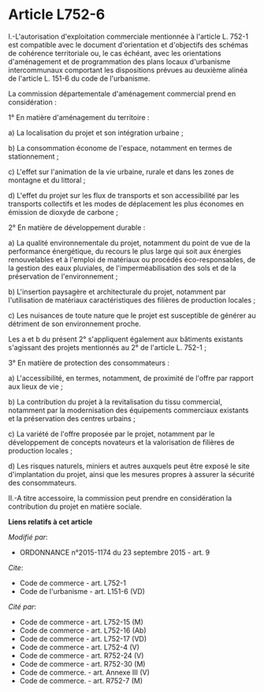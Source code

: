 # Article L752-6

I.-L'autorisation d'exploitation commerciale mentionnée à l'article L. 752-1 est compatible avec le document d'orientation et
d'objectifs des schémas de cohérence territoriale ou, le cas échéant, avec les orientations d'aménagement et de programmation
des plans locaux d'urbanisme intercommunaux comportant les dispositions prévues au deuxième alinéa de l'article L. 151-6 du
code de l'urbanisme. 

La commission départementale d'aménagement commercial prend en considération : 

1° En matière d'aménagement du territoire : 

a) La localisation du projet et son intégration urbaine ; 

b) La consommation économe de l'espace, notamment en termes de stationnement ; 

c) L'effet sur l'animation de la vie urbaine, rurale et dans les zones de montagne et du littoral ; 

d) L'effet du projet sur les flux de transports et son accessibilité par les transports collectifs et les modes de
déplacement les plus économes en émission de dioxyde de carbone ; 

2° En matière de développement durable : 

a) La qualité environnementale du projet, notamment du point de vue de la performance énergétique, du recours le plus large
qui soit aux énergies renouvelables et à l'emploi de matériaux ou procédés éco-responsables, de la gestion des eaux
pluviales, de l'imperméabilisation des sols et de la préservation de l'environnement ; 

b) L'insertion paysagère et architecturale du projet, notamment par l'utilisation de matériaux caractéristiques des filières
de production locales ; 

c) Les nuisances de toute nature que le projet est susceptible de générer au détriment de son environnement proche. 

Les a et b du présent 2° s'appliquent également aux bâtiments existants s'agissant des projets mentionnés au 2° de l'article
L. 752-1 ; 

3° En matière de protection des consommateurs : 

a) L'accessibilité, en termes, notamment, de proximité de l'offre par rapport aux lieux de vie ; 

b) La contribution du projet à la revitalisation du tissu commercial, notamment par la modernisation des équipements
commerciaux existants et la préservation des centres urbains ; 

c) La variété de l'offre proposée par le projet, notamment par le développement de concepts novateurs et la valorisation de
filières de production locales ; 

d) Les risques naturels, miniers et autres auxquels peut être exposé le site d'implantation du projet, ainsi que les mesures
propres à assurer la sécurité des consommateurs. 

II.-A titre accessoire, la commission peut prendre en considération la contribution du projet en matière sociale.

**Liens relatifs à cet article**

_Modifié par_:

  - ORDONNANCE n°2015-1174 du 23 septembre 2015 - art. 9

_Cite_:

  - Code de commerce - art. L752-1
  - Code de l'urbanisme - art. L151-6 (VD)

_Cité par_:

  - Code de commerce - art. L752-15 (M)
  - Code de commerce - art. L752-16 (Ab)
  - Code de commerce - art. L752-17 (VD)
  - Code de commerce - art. L752-4 (V)
  - Code de commerce - art. R752-24 (V)
  - Code de commerce - art. R752-30 (M)
  - Code de commerce. - art. Annexe III (V)
  - Code de commerce. - art. R752-7 (M)
